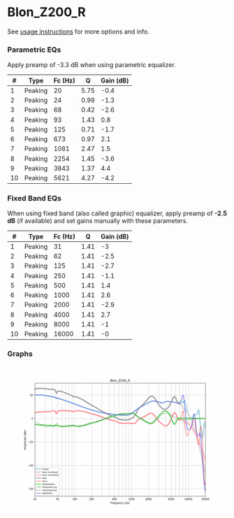 # Blon_Z200_R
See [usage instructions](https://github.com/jaakkopasanen/AutoEq#usage) for more options and info.

### Parametric EQs
Apply preamp of -3.3 dB when using parametric equalizer.

|   # | Type    |   Fc (Hz) |    Q |   Gain (dB) |
|-----|---------|-----------|------|-------------|
|   1 | Peaking |        20 | 5.75 |        -0.4 |
|   2 | Peaking |        24 | 0.99 |        -1.3 |
|   3 | Peaking |        68 | 0.42 |        -2.6 |
|   4 | Peaking |        93 | 1.43 |         0.8 |
|   5 | Peaking |       125 | 0.71 |        -1.7 |
|   6 | Peaking |       673 | 0.97 |         2.1 |
|   7 | Peaking |      1081 | 2.47 |         1.5 |
|   8 | Peaking |      2254 | 1.45 |        -3.6 |
|   9 | Peaking |      3843 | 1.37 |         4.4 |
|  10 | Peaking |      5621 | 4.27 |        -4.2 |

### Fixed Band EQs
When using fixed band (also called graphic) equalizer, apply preamp of **-2.5 dB** (if available) and set gains manually with these parameters.

|   # | Type    |   Fc (Hz) |    Q |   Gain (dB) |
|-----|---------|-----------|------|-------------|
|   1 | Peaking |        31 | 1.41 |        -3   |
|   2 | Peaking |        62 | 1.41 |        -2.5 |
|   3 | Peaking |       125 | 1.41 |        -2.7 |
|   4 | Peaking |       250 | 1.41 |        -1.1 |
|   5 | Peaking |       500 | 1.41 |         1.4 |
|   6 | Peaking |      1000 | 1.41 |         2.6 |
|   7 | Peaking |      2000 | 1.41 |        -2.9 |
|   8 | Peaking |      4000 | 1.41 |         2.7 |
|   9 | Peaking |      8000 | 1.41 |        -1   |
|  10 | Peaking |     16000 | 1.41 |        -0   |

### Graphs
![](./Blon_Z200_R.png)
